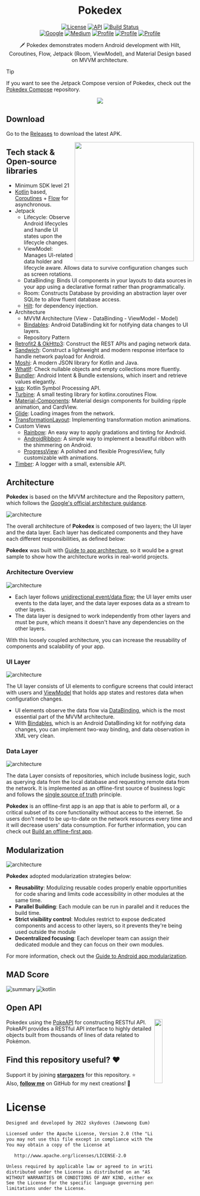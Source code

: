 <h1 align="center">Pokedex</h1>

<p align="center">
  <a href="https://opensource.org/licenses/Apache-2.0"><img alt="License" src="https://img.shields.io/badge/License-Apache%202.0-blue.svg"/></a>
  <a href="https://android-arsenal.com/api?level=21"><img alt="API" src="https://img.shields.io/badge/API-21%2B-brightgreen.svg?style=flat"/></a>
  <a href="https://github.com/skydoves/Pokedex/actions"><img alt="Build Status" src="https://github.com/skydoves/Pokedex/workflows/Android%20CI/badge.svg"/></a> <br>
  <a href="https://devlibrary.withgoogle.com/products/android/repos/skydoves-pokedex"><img alt="Google" src="https://skydoves.github.io/badges/google-devlib.svg"/></a>
  <a href="https://proandroiddev.com/exploring-dagger-hilt-and-whats-main-differences-with-dagger-android-c8c54cd92f18"><img alt="Medium" src="https://skydoves.github.io/badges/Story-Medium.svg"/></a>
  <a href="https://youtu.be/RG9ATodwbT4"><img alt="Profile" src="https://skydoves.github.io/badges/youtube-google-developers.svg"/></a> 
  <a href="https://github.com/skydoves"><img alt="Profile" src="https://skydoves.github.io/badges/skydoves.svg"/></a>
  <a href="https://github.com/doveletter"><img alt="Profile" src="https://skydoves.github.io/badges/dove-letter.svg"/></a>
</p>

<p align="center">  
🗡️ Pokedex demonstrates modern Android development with Hilt, Coroutines, Flow, Jetpack (Room, ViewModel), and Material Design based on MVVM architecture.
</p>

> [!TIP]
> If you want to see the Jetpack Compose version of Pokedex, check out the [Pokedex Compose](https://github.com/skydoves/pokedex-compose) repository.

<p align="center">
<img src="/previews/screenshot.png"/>
</p>

## Download
Go to the [Releases](https://github.com/skydoves/Pokedex/releases) to download the latest APK.

<img src="/previews/preview.gif" align="right" width="320"/>

## Tech stack & Open-source libraries
- Minimum SDK level 21
- [Kotlin](https://kotlinlang.org/) based, [Coroutines](https://github.com/Kotlin/kotlinx.coroutines) + [Flow](https://kotlin.github.io/kotlinx.coroutines/kotlinx-coroutines-core/kotlinx.coroutines.flow/) for asynchronous.
- Jetpack
  - Lifecycle: Observe Android lifecycles and handle UI states upon the lifecycle changes.
  - ViewModel: Manages UI-related data holder and lifecycle aware. Allows data to survive configuration changes such as screen rotations.
  - DataBinding: Binds UI components in your layouts to data sources in your app using a declarative format rather than programmatically.
  - Room: Constructs Database by providing an abstraction layer over SQLite to allow fluent database access.
  - [Hilt](https://dagger.dev/hilt/): for dependency injection.
- Architecture
  - MVVM Architecture (View - DataBinding - ViewModel - Model)
  - [Bindables](https://github.com/skydoves/bindables): Android DataBinding kit for notifying data changes to UI layers.
  - Repository Pattern
- [Retrofit2 & OkHttp3](https://github.com/square/retrofit): Construct the REST APIs and paging network data.
- [Sandwich](https://github.com/skydoves/Sandwich): Construct a lightweight and modern response interface to handle network payload for Android.
- [Moshi](https://github.com/square/moshi/): A modern JSON library for Kotlin and Java.
- [WhatIf](https://github.com/skydoves/whatif): Check nullable objects and empty collections more fluently.
- [Bundler](https://github.com/skydoves/bundler): Android Intent & Bundle extensions, which insert and retrieve values elegantly.
- [ksp](https://github.com/google/ksp): Kotlin Symbol Processing API.
- [Turbine](https://github.com/cashapp/turbine): A small testing library for kotlinx.coroutines Flow.
- [Material-Components](https://github.com/material-components/material-components-android): Material design components for building ripple animation, and CardView.
- [Glide](https://github.com/bumptech/glide): Loading images from the network.
- [TransformationLayout](https://github.com/skydoves/transformationlayout): Implementing transformation motion animations.
- Custom Views
  - [Rainbow](https://github.com/skydoves/rainbow): An easy way to apply gradations and tinting for Android.
  - [AndroidRibbon](https://github.com/skydoves/androidribbon): A simple way to implement a  beautiful ribbon with the shimmering on Android.
  - [ProgressView](https://github.com/skydoves/progressview): A polished and flexible ProgressView, fully customizable with animations.
- [Timber](https://github.com/JakeWharton/timber): A logger with a small, extensible API.

## Architecture
**Pokedex** is based on the MVVM architecture and the Repository pattern, which follows the [Google's official architecture guidance](https://developer.android.com/topic/architecture).

![architecture](figure/figure0.png)

The overall architecture of **Pokedex** is composed of two layers; the UI layer and the data layer. Each layer has dedicated components and they have each different responsibilities, as defined below:

**Pokedex** was built with [Guide to app architecture](https://developer.android.com/topic/architecture), so it would be a great sample to show how the architecture works in real-world projects.


### Architecture Overview

![architecture](figure/figure1.png)

- Each layer follows [unidirectional event/data flow](https://developer.android.com/topic/architecture/ui-layer#udf); the UI layer emits user events to the data layer, and the data layer exposes data as a stream to other layers.
- The data layer is designed to work independently from other layers and must be pure, which means it doesn't have any dependencies on the other layers.

With this loosely coupled architecture, you can increase the reusability of components and scalability of your app.

### UI Layer

![architecture](figure/figure2.png)

The UI layer consists of UI elements to configure screens that could interact with users and [ViewModel](https://developer.android.com/topic/libraries/architecture/viewmodel) that holds app states and restores data when configuration changes.
- UI elements observe the data flow via [DataBinding](https://developer.android.com/topic/libraries/data-binding), which is the most essential part of the MVVM architecture. 
- With [Bindables](https://github.com/skydoves/bindables), which is an Android DataBinding kit for notifying data changes, you can implement two-way binding, and data observation in XML very clean.

### Data Layer

![architecture](figure/figure3.png)

The data Layer consists of repositories, which include business logic, such as querying data from the local database and requesting remote data from the network. It is implemented as an offline-first source of business logic and follows the [single source of truth](https://en.wikipedia.org/wiki/Single_source_of_truth) principle.<br>

**Pokedex** is an offline-first app is an app that is able to perform all, or a critical subset of its core functionality without access to the internet. 
So users don't need to be up-to-date on the network resources every time and it will decrease users' data consumption. For further information, you can check out [Build an offline-first app](https://developer.android.com/topic/architecture/data-layer/offline-first).

## Modularization

![architecture](figure/figure4.png)

**Pokedex** adopted modularization strategies below:

- **Reusability**: Modulizing reusable codes properly enable opportunities for code sharing and limits code accessibility in other modules at the same time.
- **Parallel Building**: Each module can be run in parallel and it reduces the build time.
- **Strict visibility control**: Modules restrict to expose dedicated components and access to other layers, so it prevents they're being used outside the module
- **Decentralized focusing**: Each developer team can assign their dedicated module and they can focus on their own modules.

For more information, check out the [Guide to Android app modularization](https://developer.android.com/topic/modularization).

## MAD Score
![summary](https://user-images.githubusercontent.com/24237865/102366914-84f6b000-3ffc-11eb-8d49-b20694239782.png)
![kotlin](https://user-images.githubusercontent.com/24237865/102366932-8a53fa80-3ffc-11eb-8131-fd6745a6f079.png)

## Open API

<img src="https://user-images.githubusercontent.com/24237865/83422649-d1b1d980-a464-11ea-8c91-a24fdf89cd6b.png" align="right" width="21%"/>

Pokedex using the [PokeAPI](https://pokeapi.co/) for constructing RESTful API.<br>
PokeAPI provides a RESTful API interface to highly detailed objects built from thousands of lines of data related to Pokémon.

## Find this repository useful? :heart:
Support it by joining __[stargazers](https://github.com/skydoves/Pokedex/stargazers)__ for this repository. :star: <br>
Also, __[follow me](https://github.com/skydoves)__ on GitHub for my next creations! 🤩

# License
```xml
Designed and developed by 2022 skydoves (Jaewoong Eum)

Licensed under the Apache License, Version 2.0 (the "License");
you may not use this file except in compliance with the License.
You may obtain a copy of the License at

   http://www.apache.org/licenses/LICENSE-2.0

Unless required by applicable law or agreed to in writing, software
distributed under the License is distributed on an "AS IS" BASIS,
WITHOUT WARRANTIES OR CONDITIONS OF ANY KIND, either express or implied.
See the License for the specific language governing permissions and
limitations under the License.
```

